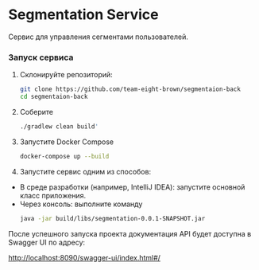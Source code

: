 # Segmentation Service

Сервис для управления сегментами пользователей.

### Запуск сервиса

1. Склонируйте репозиторий:
   ```bash
   git clone https://github.com/team-eight-brown/segmentaion-back
   cd segmentaion-back
   ```
2. Соберите

   ```bash
   ./gradlew clean build'
   ```

3. Запустите Docker Compose
   ```bash
   docker-compose up --build
    ```

4. Запустите сервис одним из способов:
- В среде разработки (например, IntelliJ IDEA): запустите основной класс приложения.
- Через консоль: выполните команду
   ```bash
   java -jar build/libs/segmentation-0.0.1-SNAPSHOT.jar 
   ```

После успешного запуска проекта документация API будет доступна в Swagger UI по адресу:

[http://localhost:8090/swagger-ui/index.html#/](http://localhost:8080/swagger-ui/index.html#/)
